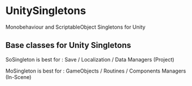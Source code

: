 # UnitySingletons
Monobehaviour and ScriptableObject Singletons for Unity

Base classes for Unity Singletons
---------------------------------

SoSingleton is best for : Save / Localization / Data Managers (Project)

MoSingleton is best for : GameObjects / Routines / Components Managers (In-Scene)
